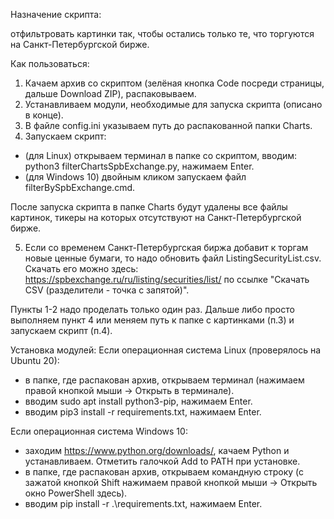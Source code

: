 Назначение скрипта:

отфильтровать картинки так, чтобы остались только те, что торгуются на Санкт-Петербургской бирже.

Как пользоваться:
1. Качаем архив со скриптом (зелёная кнопка Code посреди страницы, дальше Download ZIP), распаковываем.
2. Устанавливаем модули, необходимые для запуска скрипта (описано в конце). 
3. В файле config.ini указываем путь до распакованной папки Charts.
4. Запускаем скрипт: 
  - (для Linux) открываем терминал в папке со скриптом, вводим: python3 filterChartsSpbExchange.py, нажимаем Enter.
  - (для Windows 10) двойным кликом запускаем файл filterBySpbExchange.cmd.
  
После запуска скрипта в папке Charts будут удалены все файлы картинок, тикеры на которых отсутствуют на Санкт-Петербургской бирже.

5. Если со временем Санкт-Петербургская биржа добавит к торгам новые ценные бумаги, то надо обновить файл ListingSecurityList.csv. Скачать его можно здесь: https://spbexchange.ru/ru/listing/securities/list/ по ссылке "Скачать CSV (разделители - точка с запятой)".

Пункты 1-2 надо проделать только один раз. Дальше либо просто выполняем пункт 4 или меняем путь к папке с картинками (п.3) и запускаем скрипт (п.4).

Установка модулей:
Если операционная система Linux (проверялось на Ubuntu 20):
  - в папке, где распакован архив, открываем терминал (нажимаем правой кнопкой мыши -> Открыть в терминале).
  - вводим sudo apt install python3-pip, нажимаем Enter.
  - вводим pip3 install -r requirements.txt, нажимаем Enter.
  
Если операционная система Windows 10:
  - заходим https://www.python.org/downloads/, качаем Python и устанавливаем. Отметить галочкой Add to PATH при установке.
  - в папке, где распакован архив, открываем командную строку (с зажатой кнопкой Shift нажимаем правой кнопкой мыши -> Открыть окно PowerShell здесь).
  - вводим pip install -r .\requirements.txt, нажимаем Enter.
